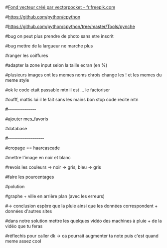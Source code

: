 
#<a href="https://fr.freepik.com/photos-vecteurs-libre/fond">Fond vecteur créé par vectorpocket - fr.freepik.com</a>

#https://github.com/python/cpython

#https://github.com/python/cpython/tree/master/Tools/pynche

#bug on peut plus prendre de photo sans etre inscrit

#bug mettre de la largueur ne marche plus


#ranger les coiffures

#adapter la zone input selon la taille ecran (en %)


#plusieurs images ont les memes noms chrois change les ! et les memes du meme style

#ok le code etait passable mtn il est ... le factoriser

#oufff, mattis lui il le fait sans les mains bon stop code recite mtn



#--------------



#ajouter mes_favoris

#database

#------------------





#cropage == haarcascade

#mettre l'image en noir et blanc

#revois les couleurs => noir -> gris, bleu -> gris

#faire les pourcentages 
















#polution


#graphe + ville en arrière plan (avec les erreurs) 

 #-> conclusion espère que la pluie ainsi que les données correspondent + données d'autres sites
  
#dans notre solution mettre les quelques vidéo des machines à pluie + de la vidéo que tu feras


#réflechis pour caller dk -> ca pourrait augmenter ta note puis c'est quand meme assez cool

